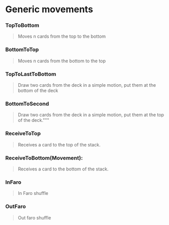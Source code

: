 # Generic movements

### TopToBottom

> Moves n cards from the top to the bottom

### BottomToTop

> Moves n cards from the bottom to the top

### TopToLastToBottom

> Draw two cards from the deck in a simple motion, put them at the bottom of the deck

### BottomToSecond

> Draw two cards from the deck in a simple motion, put them at the top of the deck."""

### ReceiveToTop

> Receives a card to the top of the stack.

### ReceiveToBottom(Movement):

> Receives a card to the bottom of the stack.

### InFaro

> In Faro shuffle

### OutFaro

> Out faro shuffle
